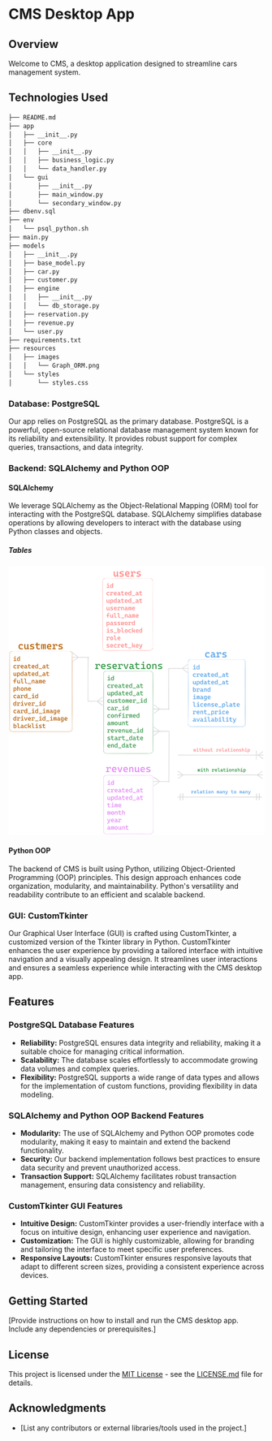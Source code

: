 # CMS Desktop App

## Overview

Welcome to CMS, a desktop application designed to streamline cars management system.

## Technologies Used

```r
├── README.md
├── app
│   ├── __init__.py
│   ├── core
│   │   ├── __init__.py
│   │   ├── business_logic.py
│   │   └── data_handler.py
│   └── gui
│       ├── __init__.py
│       ├── main_window.py
│       └── secondary_window.py
├── dbenv.sql
├── env
│   └── psql_python.sh
├── main.py
├── models
│   ├── __init__.py
│   ├── base_model.py
│   ├── car.py
│   ├── customer.py
│   ├── engine
│   │   ├── __init__.py
│   │   └── db_storage.py
│   ├── reservation.py
│   ├── revenue.py
│   └── user.py
├── requirements.txt
├── resources
│   ├── images
│   │   └── Graph_ORM.png
│   └── styles
│       └── styles.css
```
### Database: PostgreSQL

Our app relies on PostgreSQL as the primary database. PostgreSQL is a powerful, open-source relational database management system known for its reliability and extensibility. It provides robust support for complex queries, transactions, and data integrity.

### Backend: SQLAlchemy and Python OOP

#### SQLAlchemy

We leverage SQLAlchemy as the Object-Relational Mapping (ORM) tool for interacting with the PostgreSQL database. SQLAlchemy simplifies database operations by allowing developers to interact with the database using Python classes and objects.

##### Tables
![](./resources/images/Graph_ORM.png)

#### Python OOP

The backend of CMS is built using Python, utilizing Object-Oriented Programming (OOP) principles. This design approach enhances code organization, modularity, and maintainability. Python's versatility and readability contribute to an efficient and scalable backend.

### GUI: CustomTkinter

Our Graphical User Interface (GUI) is crafted using CustomTkinter, a customized version of the Tkinter library in Python. CustomTkinter enhances the user experience by providing a tailored interface with intuitive navigation and a visually appealing design. It streamlines user interactions and ensures a seamless experience while interacting with the CMS desktop app.

## Features

### PostgreSQL Database Features

- **Reliability:** PostgreSQL ensures data integrity and reliability, making it a suitable choice for managing critical information.
- **Scalability:** The database scales effortlessly to accommodate growing data volumes and complex queries.
- **Flexibility:** PostgreSQL supports a wide range of data types and allows for the implementation of custom functions, providing flexibility in data modeling.

### SQLAlchemy and Python OOP Backend Features

- **Modularity:** The use of SQLAlchemy and Python OOP promotes code modularity, making it easy to maintain and extend the backend functionality.
- **Security:** Our backend implementation follows best practices to ensure data security and prevent unauthorized access.
- **Transaction Support:** SQLAlchemy facilitates robust transaction management, ensuring data consistency and reliability.

### CustomTkinter GUI Features

- **Intuitive Design:** CustomTkinter provides a user-friendly interface with a focus on intuitive design, enhancing user experience and navigation.
- **Customization:** The GUI is highly customizable, allowing for branding and tailoring the interface to meet specific user preferences.
- **Responsive Layouts:** CustomTkinter ensures responsive layouts that adapt to different screen sizes, providing a consistent experience across devices.

## Getting Started

[Provide instructions on how to install and run the CMS desktop app. Include any dependencies or prerequisites.]

## License

This project is licensed under the [MIT License](LICENSE.md) - see the [LICENSE.md](LICENSE.md) file for details.

## Acknowledgments

- [List any contributors or external libraries/tools used in the project.]
